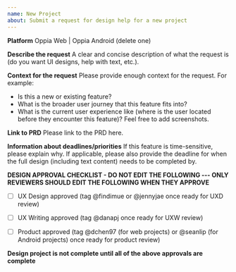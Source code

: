 ```yaml
---
name: New Project
about: Submit a request for design help for a new project
---
```

<!--
  - Thanks for taking the time to file a request for design help!
  - Please provide the information below so that the design team has enough context to provide support.
  -->

**Platform**
Oppia Web | Oppia Android (delete one)

**Describe the request**
A clear and concise description of what the request is (do you want UI designs, help with text, etc.).

**Context for the request**
Please provide enough context for the request. For example:
- Is this a new or existing feature?
- What is the broader user journey that this feature fits into?
- What is the current user experience like (where is the user located before they encounter this feature)? Feel free to add screenshots.

**Link to PRD**
Please link to the PRD here.

**Information about deadlines/priorities**
If this feature is time-sensitive, please explain why.
If applicable, please also provide the deadline for when the full design (including text content) needs to be completed by.

**DESIGN APPROVAL CHECKLIST - DO NOT EDIT THE FOLLOWING --- ONLY REVIEWERS SHOULD EDIT THE FOLLOWING WHEN THEY APPROVE**

- [ ] UX Design approved (tag @findimue or @jennyjae once ready for UXD review) 

- [ ] UX Writing approved (tag @danapj once ready for UXW review) 

- [ ] Product approved (tag @dchen97 (for web projects) or @seanlip (for Android projects) once ready for product review)

**Design project is not complete until all of the above approvals are complete**
